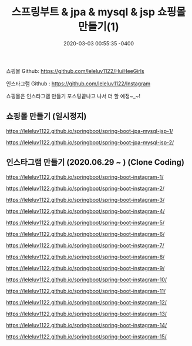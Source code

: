 ﻿---
title: "스프링부트 & jpa & mysql & jsp 쇼핑몰 만들기(1)"
date: 2020-03-03 00:55:35 -0400
categories: springboot
comments: true
---

쇼핑몰 Github: <https://github.com/leleluv1122/HuiHeeGirls>

인스타그램 Github : <https://github.com/leleluv1122/Instagram>

쇼핑몰은 인스타그램 만들기 포스팅끝나고 나서 더 할 예정~_~!  

## 쇼핑몰 만들기 (일시정지)  

<https://leleluv1122.github.io/springboot/spring-boot-jpa-mysql-jsp-1/>

<https://leleluv1122.github.io/springboot/spring-boot-jpa-mysql-jsp-2/>


## 인스타그램 만들기 (2020.06.29 ~ )  (Clone Coding)

<https://leleluv1122.github.io/springboot/spring-boot-instagram-1/>

<https://leleluv1122.github.io/springboot/spring-boot-instagram-2/>

<https://leleluv1122.github.io/springboot/spring-boot-instagram-3/>

<https://leleluv1122.github.io/springboot/spring-boot-instagram-4/>

<https://leleluv1122.github.io/springboot/spring-boot-instagram-5/>

<https://leleluv1122.github.io/springboot/spring-boot-instagram-6/>

<https://leleluv1122.github.io/springboot/spring-boot-instagram-7/>

<https://leleluv1122.github.io/springboot/spring-boot-instagram-8/>

<https://leleluv1122.github.io/springboot/spring-boot-instagram-9/>

<https://leleluv1122.github.io/springboot/spring-boot-instagram-10/>

<https://leleluv1122.github.io/springboot/spring-boot-instagram-11/>

<https://leleluv1122.github.io/springboot/spring-boot-instagram-12/>

<https://leleluv1122.github.io/springboot/spring-boot-instagram-13/>

<https://leleluv1122.github.io/springboot/spring-boot-instagram-14/>

<https://leleluv1122.github.io/springboot/spring-boot-instagram-15/>